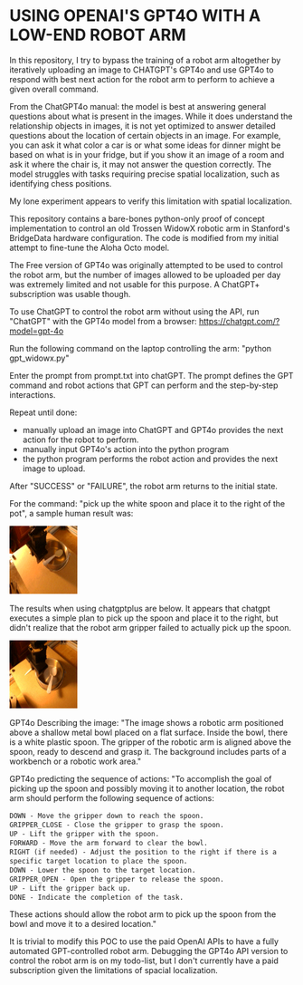 # USING OPENAI'S GPT4O WITH A LOW-END ROBOT ARM

In this repository, I try to bypass the training of a robot arm altogether
by iteratively uploading an image to CHATGPT's GPT4o and use GPT4o to 
respond with best next action for the robot arm to perform to achieve a 
given overall command.

From the ChatGPT4o manual: the model is best at answering general questions about 
what is present in the images. While it does understand the relationship 
objects in images, it is not yet optimized to answer detailed questions 
about the location of certain objects in an image. For example, you can 
ask it what color a car is or what some ideas for dinner might be based 
on what is in your fridge, but if you show it an image of a room and ask 
it where the chair is, it may not answer the question correctly. The model 
struggles with tasks requiring precise spatial localization, such as 
identifying chess positions. 

My lone experiment appears to verify this limitation with spatial localization.

This repository contains a bare-bones python-only proof of concept implementation 
to control an old Trossen WidowX robotic arm in Stanford's BridgeData hardware 
configuration.  The code is modified from my initial attempt to fine-tune 
the Aloha Octo model.

The Free version of GPT4o was originally attempted to be used to control
the robot arm, but the number of images allowed to be uploaded per day was 
extremely limited and not usable for this purpose.  A ChatGPT+ subscription 
was usable though.

To use ChatGPT to control the robot arm without using the API, run "ChatGPT" 
with the GPT4o model from a browser:
https://chatgpt.com/?model=gpt-4o 

Run the following command on the laptop controlling the arm:
"python gpt_widowx.py"

Enter the prompt from prompt.txt into chatGPT. The prompt defines the 
GPT command and robot actions that GPT can perform and the step-by-step
interactions.

Repeat until done:
  - manually upload an image into ChatGPT and GPT4o provides the next 
    action for the robot to perform.  
  - manually input GPT4o's action into the python program
  - the python program performs the robot action and provides the next
    image to upload.

After "SUCCESS" or "FAILURE", the robot arm returns to the initial state. 

For the command: "pick up the white spoon and place it to the right of the pot",
a sample human result was:

<img src="https://github.com/downingbots/GPT4o_with_WidowX-Arm/blob/main/spoon_human.gif" width="120" height="120" />

The results when using chatgptplus are below.  It appears that chatgpt executes 
a simple plan to pick up the spoon and place it to the right, but didn't realize
that the robot arm gripper failed to actually pick up the spoon. 

<img src="https://github.com/downingbots/GPT4o_with_WidowX-Arm/blob/main/spoon_chatgptplus.gif" width="120" height="120" />

GPT4o Describing the image: 
"The image shows a robotic arm positioned above
a shallow metal bowl placed on a flat surface. Inside the bowl, there is a
white plastic spoon. The gripper of the robotic arm is aligned above the
spoon, ready to descend and grasp it. The background includes parts of a
workbench or a robotic work area."

GPT4o predicting the sequence of actions: 
"To accomplish the goal of picking up the spoon and possibly moving it to 
another location, the robot arm should perform the following sequence of actions:

    DOWN - Move the gripper down to reach the spoon.
    GRIPPER_CLOSE - Close the gripper to grasp the spoon.
    UP - Lift the gripper with the spoon.
    FORWARD - Move the arm forward to clear the bowl.
    RIGHT (if needed) - Adjust the position to the right if there is a specific target location to place the spoon.
    DOWN - Lower the spoon to the target location.
    GRIPPER_OPEN - Open the gripper to release the spoon.
    UP - Lift the gripper back up.
    DONE - Indicate the completion of the task.

These actions should allow the robot arm to pick up the spoon from the bowl and move it to a desired location."

It is trivial to modify this POC to use the paid OpenAI APIs to have
a fully automated GPT-controlled robot arm. Debugging the GPT4o API version
to control the robot arm is on my todo-list, but I don't currently have
a paid subscription given the limitations of spacial localization.
  
